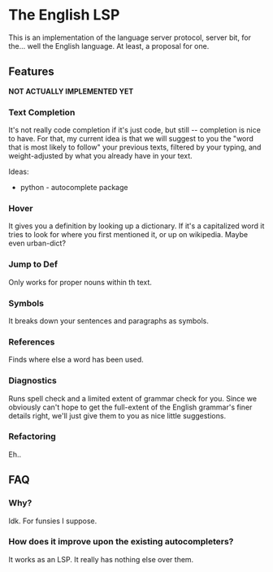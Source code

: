 # The English LSP

This is an implementation of the language server protocol, server bit, for
the... well the English language. At least, a proposal for one.

## Features

**NOT ACTUALLY IMPLEMENTED YET**

### Text Completion
It's not really code completion if it's just code, but still -- completion is
nice to have. For that, my current idea is that we will suggest to you the "word
that is most likely to follow" your previous texts, filtered by your typing, and
weight-adjusted by what you already have in your text.

Ideas:
* python - autocomplete package

### Hover
It gives you a definition by looking up a dictionary. If it's a capitalized word
it tries to look for where you first mentioned it, or up on wikipedia. Maybe
even urban-dict?

### Jump to Def
Only works for proper nouns within th text.

### Symbols
It breaks down your sentences and paragraphs as symbols.

### References
Finds where else a word has been used.

### Diagnostics
Runs spell check and a limited extent of grammar check for you. Since we
obviously can't hope to get the full-extent of the English grammar's finer
details right, we'll just give them to you as nice little suggestions.

### Refactoring
Eh..

## FAQ

### Why?
Idk. For funsies I suppose.

### How does it improve upon the existing autocompleters?
It works as an LSP. It really has nothing else over them.
